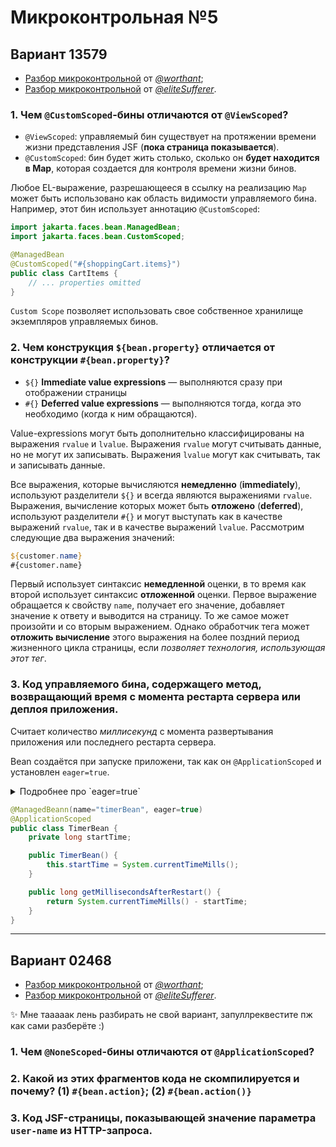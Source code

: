# Микроконтрольная №5

## Вариант 13579

- [Разбор микроконтрольной](https://github.com/worthant/web-programming-course/blob/main/test5.md#%D0%B2%D0%B0%D1%80%D0%B8%D0%B0%D0%BD%D1%82%D1%8B-13579) от [*@worthant*](https://github.com/worthant);
- [Разбор микроконтрольной](https://github.com/eliteSufferer/ITMO_Studies/blob/main/Web/mk5.md#%D0%B2%D0%B0%D1%80%D0%B8%D0%B0%D0%BD%D1%82%D1%8B-13579) от [*@eliteSufferer*](https://github.com/eliteSufferer).

### 1. Чем `@CustomScoped`-бины отличаются от `@ViewScoped`?

- `@ViewScoped`: управляемый бин существует на протяжении времени жизни представления JSF (**пока страница показывается**).
- `@CustomScoped`: бин будет жить столько, сколько он **будет находится в Map**, которая создается для контроля времени жизни бинов.

Любое EL-выражение, разрешающееся в ссылку на реализацию `Map` может быть использовано как  область видимости управляемого бина. Например, этот бин использует аннотацию `@CustomScoped`:

```java
import jakarta.faces.bean.ManagedBean;
import jakarta.faces.bean.CustomScoped;

@ManagedBean
@CustomScoped("#{shoppingCart.items}")
public class CartItems {
    // ... properties omitted
}
```
`Custom Scope` позволяет использовать свое собственное хранилище экземпляров управляемых бинов.


### 2. Чем конструкция `${bean.property}` отличается от конструкции `#{bean.property}`?

- `${}` **Immediate value expressions** — выполняются сразу при отображении страницы
- `#{}` **Deferred value expressions** — выполняются тогда, когда это необходимо (когда к ним обращаются).

Value-expressions могут быть дополнительно классифицированы на выражения `rvalue` и `lvalue`. Выражения `rvalue` могут считывать данные, но не могут их записывать. Выражения `lvalue` могут как считывать, так и записывать данные.

Все выражения, которые вычисляются **немедленно** (**immediately**), используют разделители `${}` и всегда являются выражениями `rvalue`. Выражения, вычисление которых может быть **отложено** (**deferred**), используют разделители `#{}` и могут выступать как в качестве выражений `rvalue`, так и в качестве выражений `lvalue`. Рассмотрим следующие два выражения значений:

```jsp
${customer.name}
#{customer.name}
```

Первый использует синтаксис **немедленной** оценки, в то время как второй использует синтаксис **отложенной** оценки. Первое выражение обращается к свойству `name`, получает его значение, добавляет значение к ответу и выводится на страницу. То же самое может произойти и со вторым выражением. Однако обработчик тега может **отложить вычисление** этого выражения на более поздний период жизненного цикла страницы, если *позволяет технология, использующая этот тег*.


### 3. Код управляемого бина, содержащего метод, возвращающий время с момента рестарта сервера или деплоя приложения.

Считает количество *миллисекунд* с момента развертывания приложения или последнего рестарта сервера.

Bean создаётся при запуске приложени, так как он `@ApplicationScoped` и установлен `eager=true`.

<details>
  <summary>Подробнее про `eager=true`</summary>

  Управляемые bean-компоненты создаются **лениво**. То есть они создаются **при выполнении запроса из приложения**.

  Чтобы принудительно создать экземпляр bean-компонента области приложения и поместить его в application scope **сразу после запуска** приложения и до того, как будет сделан какой-либо запрос, атрибуту `eager` управляемого bean-компонента должно быть присвоено значение `true`.
</details>


```java
@ManagedBeann(name="timerBean", eager=true)
@ApplicationScoped
public class TimerBean {
    private long startTime;

    public TimerBean() {
        this.startTime = System.currentTimeMills();
    }

    public long getMillisecondsAfterRestart() {
        return System.currentTimeMills() - startTime;
    }
}
```

---

## Вариант 02468

- [Разбор микроконтрольной](https://github.com/worthant/web-programming-course/blob/main/test5.md#%D0%B2%D0%B0%D1%80%D0%B8%D0%B0%D0%BD%D1%82%D1%8B-24680) от [*@worthant*](https://github.com/worthant);
- [Разбор микроконтрольной](https://github.com/eliteSufferer/ITMO_Studies/blob/main/Web/mk5.md#%D0%B2%D0%B0%D1%80%D0%B8%D0%B0%D0%BD%D1%82%D1%8B-24680) от [*@eliteSufferer*](https://github.com/eliteSufferer).

:sparkles: Мне тааааак лень разбирать не свой вариант, запуллреквестите пж как сами разберёте :)

### 1. Чем `@NoneScoped`-бины отличаются от `@ApplicationScoped`?

### 2. Какой из этих фрагментов кода не скомпилируется и почему? **(1)** `#{bean.action}`; **(2)** `#{bean.action()}`

### 3. Код JSF-страницы, показывающей значение параметра `user-name` из HTTP-запроса.
